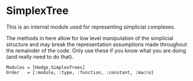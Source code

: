 # SimplexTree

This is an internal module
used for representing simplicial complexes.

The methods in here allow for low level manipulation
of the simplicial structure and may break the representation assumptions
made throughout the remainder of the code.
Only use these if you know what you are doing (and really need to do that).

```@autodocs
Modules = [Hodge.SimplexTrees]
Order   = [:module, :type, :function, :constant, :macro]
```
